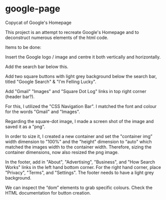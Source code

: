 # google-page
Copycat of Google's Homepage 

This project is an attempt to recreate Google's Homepage and to deconstruct numerous elements of the html code.

Items to be done:

Insert the Google logo / image and centre it both vertically and horizontally. 

Add the search bar below this.

Add two square buttons with light grey background below the search bar, titled "Google Search" & "I'm Felling Lucky".

Add "Gmail" "Images" and "Square Dot Log" links in top right corner (header bar?).

For this, I utilized the "CSS Navigation Bar". I matched the font and colour for the words "Gmail" and "Images".  

Regarding the square-dot image, I made a screen shot of the image and saved it as a "png".

In order to size it, I created a new container and set the "container img” width dimension to "100%" and the "height" dimension to “auto" which matched the images width to the container width. Therefore, sizing the container dimensions, now also resized the png image. 

In the footer, add in "About", "Advertising", "Business", and "How Search Works" links in the left hand bottom corner. For the right hand corner, place "Privacy", "Terms", and "Settings". The footer needs to have a light grey background.

We can inspect the “dom” elements to grab specific colours. Check the HTML documentation for button creation. 






